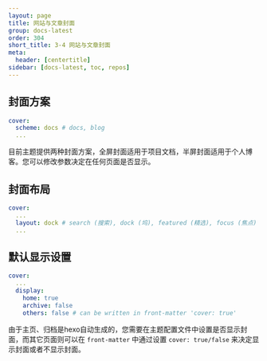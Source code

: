 ```yaml
---
layout: page
title: 网站与文章封面
group: docs-latest
order: 304
short_title: 3-4 网站与文章封面
meta:
  header: [centertitle]
sidebar: [docs-latest, toc, repos]
---
```


## 封面方案

```yaml blog/themes/volantis/_config.yml
cover:
  scheme: docs # docs, blog
  ...
```

目前主题提供两种封面方案，全屏封面适用于项目文档，半屏封面适用于个人博客。您可以修改参数决定在任何页面是否显示。

## 封面布局

```yaml blog/themes/volantis/_config.yml
cover:
  ...
  layout: dock # search (搜索), dock (坞), featured (精选), focus (焦点)
  ...
```


## 默认显示设置

```yaml blog/themes/volantis/_config.yml
cover:
  ...
  display:
    home: true
    archive: false
    others: false # can be written in front-matter 'cover: true'
```

由于主页、归档是hexo自动生成的，您需要在主题配置文件中设置是否显示封面，而其它页面则可以在 `front-matter` 中通过设置 `cover: true/false` 来决定显示封面或者不显示封面。
